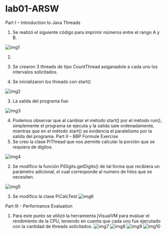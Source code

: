 # lab01-ARSW
Part I – Introduction to Java Threads
1.	Se realizó el siguiente código para imprimir números entre el rango A y B.
 
![img1](https://user-images.githubusercontent.com/48091585/73084920-d43f6980-3e9b-11ea-88f1-7cad59f8da3e.jpg)












2.	 
 1.	 Se crearon 3 threads de tipo CountThread asiganadole a cada uno los intervalos solicitados.
 
   2.	Se inicializaron los threads con start() 




   ![img2](https://user-images.githubusercontent.com/48091585/73087369-6a758e80-3ea0-11ea-992e-89f6d3edf275.jpg)













   3.	 La salida del programa fue:
 
   ![img3](https://user-images.githubusercontent.com/48091585/73087459-88db8a00-3ea0-11ea-8f18-a925d2cec230.jpg)

   4.	Podemos observar que al cambiar el método start() por el método run(), simplemente el programa se ejecuta y la salida sale       ordenadamente, mientras que en el método start() se evidencia el paralelismo por la salida del programa.
Part II – BBP Formule Exercise
1.	Se creo la clase PiThread que nos permite calcular la porción que se requiera de dígitos.
 

![img4](https://user-images.githubusercontent.com/48091585/73087540-a7da1c00-3ea0-11ea-8171-b90baaf1b5eb.jpg)






2.	Se modifico la función PiDigits.getDigits() de tal forma que recibiera un parámetro adicional, el cual corresponde al numero de hilos que se necesiten.
 
![img5](https://user-images.githubusercontent.com/48091585/73087629-cfc97f80-3ea0-11ea-988c-2a458a3adc68.jpg)




3.	 Se modifico la clase PiCalcTest
 ![img6](https://user-images.githubusercontent.com/48091585/73087758-fe475a80-3ea0-11ea-8b81-5a561ef1290c.jpg)

Part III - Performance Evaluation
1.  Para este punto se utilizó la herramienta jVisualVM para evaluar el rendimiento de la CPU, teniendo en cuenta que cada uno fue ejecutado con la cantidad de threads solicitados.
 ![img7](https://user-images.githubusercontent.com/48091585/73088491-5df23580-3ea2-11ea-8a60-2cf3cd7067c6.png)
 ![img8](https://user-images.githubusercontent.com/48091585/73088496-634f8000-3ea2-11ea-9748-7369f66dd1a7.png)
 ![img9](https://user-images.githubusercontent.com/48091585/73088505-664a7080-3ea2-11ea-9cf5-63a9540ba163.png)
 ![img10](https://user-images.githubusercontent.com/48091585/73088507-68143400-3ea2-11ea-9373-985524573917.png)
